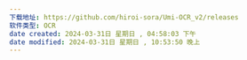 ```yaml
---
下载地址: https://github.com/hiroi-sora/Umi-OCR_v2/releases
软件类型: OCR
date created: 2024-03-31日 星期日 , 04:58:03 下午
date modified: 2024-03-31日 星期日 , 10:53:50 晚上
---
```


